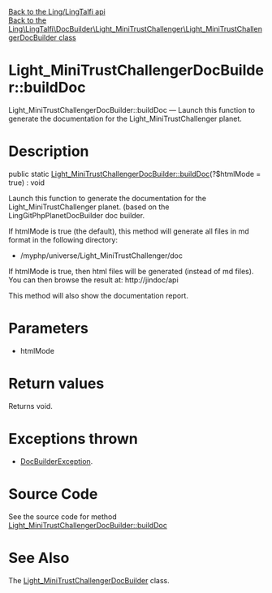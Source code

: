 [Back to the Ling/LingTalfi api](https://github.com/lingtalfi/LingTalfi/blob/master/doc/api/Ling/LingTalfi.md)<br>
[Back to the Ling\LingTalfi\DocBuilder\Light_MiniTrustChallenger\Light_MiniTrustChallengerDocBuilder class](https://github.com/lingtalfi/LingTalfi/blob/master/doc/api/Ling/LingTalfi/DocBuilder/Light_MiniTrustChallenger/Light_MiniTrustChallengerDocBuilder.md)


Light_MiniTrustChallengerDocBuilder::buildDoc
================



Light_MiniTrustChallengerDocBuilder::buildDoc — Launch this function to generate the documentation for the Light_MiniTrustChallenger planet.




Description
================


public static [Light_MiniTrustChallengerDocBuilder::buildDoc](https://github.com/lingtalfi/LingTalfi/blob/master/doc/api/Ling/LingTalfi/DocBuilder/Light_MiniTrustChallenger/Light_MiniTrustChallengerDocBuilder/buildDoc.md)(?$htmlMode = true) : void




Launch this function to generate the documentation for the Light_MiniTrustChallenger planet.
(based on the LingGitPhpPlanetDocBuilder doc builder.

If htmlMode is true (the default),
this method will generate all files in md format in the following directory:

- /myphp/universe/Light_MiniTrustChallenger/doc



If htmlMode is true,
then html files will be generated (instead of md files).
You can then browse the result at: http://jindoc/api



This method will also show the documentation report.




Parameters
================


- htmlMode

    


Return values
================

Returns void.


Exceptions thrown
================

- [DocBuilderException](https://github.com/lingtalfi/DocTools/blob/master/doc/api/Ling/DocTools/Exception/DocBuilderException.md).&nbsp;







Source Code
===========
See the source code for method [Light_MiniTrustChallengerDocBuilder::buildDoc](https://github.com/lingtalfi/LingTalfi/blob/master/DocBuilder/Light_MiniTrustChallenger/Light_MiniTrustChallengerDocBuilder.php#L45-L206)


See Also
================

The [Light_MiniTrustChallengerDocBuilder](https://github.com/lingtalfi/LingTalfi/blob/master/doc/api/Ling/LingTalfi/DocBuilder/Light_MiniTrustChallenger/Light_MiniTrustChallengerDocBuilder.md) class.



